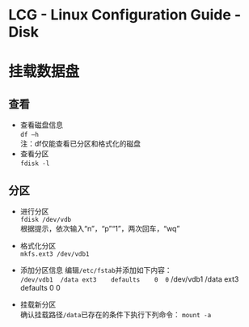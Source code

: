 # LCG - Linux Configuration Guide - Disk
# 挂载数据盘
## 查看
* 查看磁盘信息  
	`df –h`  
	注：df仅能查看已分区和格式化的磁盘
* 查看分区  
	`fdisk -l`

## 分区
* 进行分区  
	`fdisk /dev/vdb`  
	根据提示，依次输入“n”，“p”“1”，两次回车，“wq”

* 格式化分区  
	`mkfs.ext3 /dev/vdb1`  

* 添加分区信息
	编辑`/etc/fstab`并添加如下内容：  
	`/dev/vdb1  /data ext3    defaults    0  0`
/dev/vdb1               /data                   ext3    defaults        0 0
* 挂载新分区  
	确认挂载路径`/data`已存在的条件下执行下列命令：
	`mount -a`
